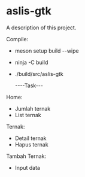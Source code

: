 # aslis-gtk

A description of this project.

Compile:
- meson setup build --wipe
- ninja -C build
- ./build/src/aslis-gtk


   ----Task---

Home:
- Jumlah ternak
- List ternak

Ternak:
- Detail ternak
- Hapus ternak

Tambah Ternak:
- Input data